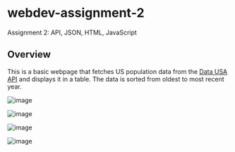 # webdev-assignment-2

Assignment 2: API, JSON, HTML, JavaScript

## Overview
This is a basic webpage that fetches US population data from the [Data USA API](https://datausa.io/api/data?drilldowns=Nation&measures=Population) and displays it in a table. The data is sorted from oldest to most recent year.

![image](https://github.com/user-attachments/assets/7a4f265d-e933-4db4-a604-f0a834f556ee)

![image](https://github.com/user-attachments/assets/336b47e7-9f46-4078-8318-d548e66d9d57)

![image](https://github.com/user-attachments/assets/67a8b222-ef08-4399-b39e-4add326af959)

![image](https://github.com/user-attachments/assets/e9439ac9-35f5-4db9-9b9b-cc6b600c81b3)
